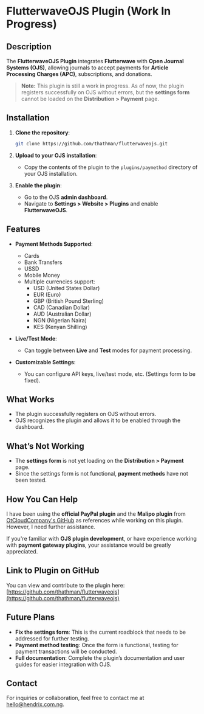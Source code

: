 # FlutterwaveOJS Plugin (Work In Progress)

## Description
The **FlutterwaveOJS Plugin** integrates **Flutterwave** with **Open Journal Systems (OJS)**, allowing journals to accept payments for **Article Processing Charges (APC)**, subscriptions, and donations.

> **Note:** This plugin is still a work in progress. As of now, the plugin registers successfully on OJS without errors, but the **settings form** cannot be loaded on the **Distribution > Payment** page.

## Installation

1. **Clone the repository**:
   ```bash
   git clone https://github.com/thathman/flutterwaveojs.git
   ```

2. **Upload to your OJS installation**:
   - Copy the contents of the plugin to the `plugins/paymethod` directory of your OJS installation.

3. **Enable the plugin**:
   - Go to the OJS **admin dashboard**.
   - Navigate to **Settings > Website > Plugins** and enable **FlutterwaveOJS**.

## Features

- **Payment Methods Supported**:
  - Cards
  - Bank Transfers
  - USSD
  - Mobile Money
  - Multiple currencies support:
    - USD (United States Dollar)
    - EUR (Euro)
    - GBP (British Pound Sterling)
    - CAD (Canadian Dollar)
    - AUD (Australian Dollar)
    - NGN (Nigerian Naira)
    - KES (Kenyan Shilling)

- **Live/Test Mode**:
  - Can toggle between **Live** and **Test** modes for payment processing.

- **Customizable Settings**:
  - You can configure API keys, live/test mode, etc. (Settings form to be fixed).

## What Works

- The plugin successfully registers on OJS without errors.
- OJS recognizes the plugin and allows it to be enabled through the dashboard.

## What’s Not Working

- The **settings form** is not yet loading on the **Distribution > Payment** page.
- Since the settings form is not functional, **payment methods** have not been tested.

## How You Can Help

I have been using the **official PayPal plugin** and the **Malipo plugin** from [OtCloudCompany's GitHub](https://github.com/OtCloudCompany/Malipo) as references while working on this plugin. However, I need further assistance.

If you're familiar with **OJS plugin development**, or have experience working with **payment gateway plugins**, your assistance would be greatly appreciated.

## Link to Plugin on GitHub

You can view and contribute to the plugin here:
[https://github.com/thathman/flutterwaveojs](https://github.com/thathman/flutterwaveojs)

## Future Plans

- **Fix the settings form**: This is the current roadblock that needs to be addressed for further testing.
- **Payment method testing**: Once the form is functional, testing for payment transactions will be conducted.
- **Full documentation**: Complete the plugin’s documentation and user guides for easier integration with OJS.

## Contact

For inquiries or collaboration, feel free to contact me at [hello@hendrix.com.ng](mailto:hello@hendrix.com.ng).
